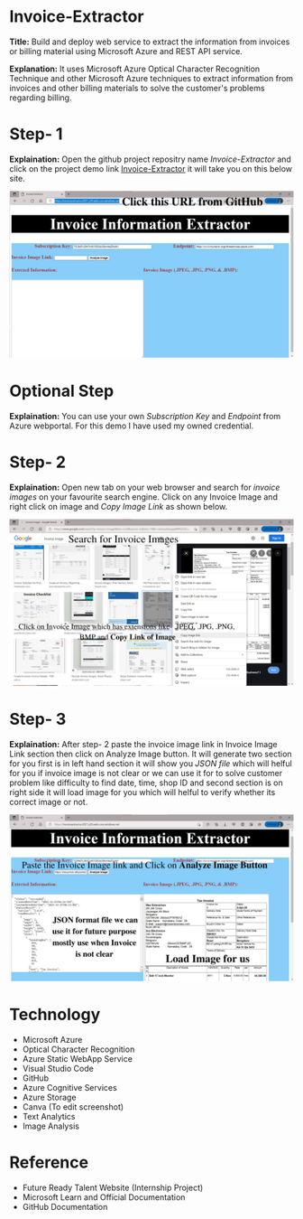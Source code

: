 # Invoice-Extractor
**Title:** Build and deploy web service to extract the information from invoices or billing material using Microsoft Azure and REST API service.

**Explanation:** It uses Microsoft Azure Optical Character Recognition Technique and other Microsoft Azure techniques to extract information from invoices and other billing materials to solve the customer's problems regarding billing.

# Step- 1

**Explaination:** Open the github project repositry name *Invoice-Extractor* and click on the project demo link [Invoice-Extractor](https://invoiceextractor2021.z29.web.core.windows.net/) it will take you on this below site.

![](Step-%201.png)

# Optional Step

**Explaination:** You can use your own *Subscription Key* and *Endpoint* from Azure webportal. For this demo I have used my owned credential.

# Step- 2

**Explaination:** Open new tab on your web browser and search for *invoice images* on your favourite search engine. Click on any Invoice Image and right click on image and *Copy Image Link* as shown below. 

![](Step-%202.png)

# Step- 3

**Explaination:** After step- 2 paste the invoice image link in Invoice Image Link section then click on Analyze Image button. It will generate two section for you first is in left hand section it will show you *JSON file* which will helful for you if invoice image is not clear or we can use it for to solve customer problem like difficulty to find date, time, shop ID and second section is on right side it will load image for you which will helful to verify whether its correct image or not.

![](Step-%203.png)

# Technology

- Microsoft Azure
- Optical Character Recognition
- Azure Static WebApp Service 
- Visual Studio Code
- GitHub
- Azure Cognitive Services
- Azure Storage
- Canva (To edit screenshot)
- Text Analytics
- Image Analysis

# Reference
- Future Ready Talent Website (Internship Project)
- Microsoft Learn and Official Documentation
- GitHub Documentation
